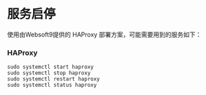 # 服务启停

使用由Websoft9提供的 HAProxy 部署方案，可能需要用到的服务如下：

### HAProxy

```shell
sudo systemctl start haproxy
sudo systemctl stop haproxy
sudo systemctl restart haproxy
sudo systemctl status haproxy
```